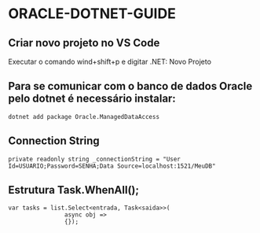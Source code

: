 # ORACLE-DOTNET-GUIDE

## Criar novo projeto no VS Code
Executar o comando wind+shift+p e digitar .NET: Novo Projeto

## Para se comunicar com o banco de dados Oracle pelo dotnet é necessário instalar:
```
dotnet add package Oracle.ManagedDataAccess
```

## Connection String
```
private readonly string _connectionString = "User Id=USUARIO;Password=SENHA;Data Source=localhost:1521/MeuDB"
```

## Estrutura Task.WhenAll();
```
var tasks = list.Select<entrada, Task<saida>>(
                async obj =>
                {});
```